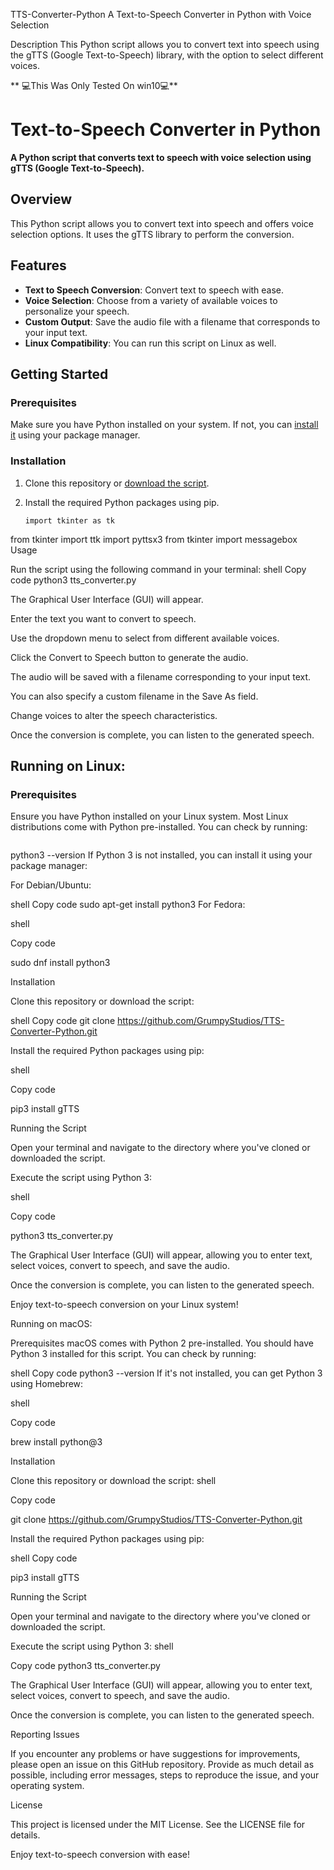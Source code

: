 TTS-Converter-Python
A Text-to-Speech Converter in Python with Voice Selection




Description
This Python script allows you to convert text into speech using the gTTS (Google Text-to-Speech) library, with the option to select different voices.

** 💻This Was Only Tested On win10💻**


# Text-to-Speech Converter in Python

**A Python script that converts text to speech with voice selection using gTTS (Google Text-to-Speech).**

## Overview

This Python script allows you to convert text into speech and offers voice selection options. It uses the gTTS library to perform the conversion.

## Features

- **Text to Speech Conversion**: Convert text to speech with ease.
- **Voice Selection**: Choose from a variety of available voices to personalize your speech.
- **Custom Output**: Save the audio file with a filename that corresponds to your input text.
- **Linux Compatibility**: You can run this script on Linux as well.

## Getting Started

### Prerequisites

Make sure you have Python installed on your system. If not, you can [install it](https://www.python.org/downloads/) using your package manager.

### Installation

1. Clone this repository or [download the script](https://github.com/your-username/TTS-Converter-Python/archive/main.zip).

2. Install the required Python packages using pip.

   ```shell
   import tkinter as tk
from tkinter import ttk
import pyttsx3
from tkinter import messagebox
Usage

Run the script using the following command in your terminal:
shell
Copy code
python3 tts_converter.py

The Graphical User Interface (GUI) will appear.

Enter the text you want to convert to speech.

Use the dropdown menu to select from different available voices.

Click the Convert to Speech button to generate the audio.

The audio will be saved with a filename corresponding to your input text.

You can also specify a custom filename in the Save As field.

Change voices to alter the speech characteristics.

Once the conversion is complete, you can listen to the generated speech.


## Running on Linux:

### Prerequisites

Ensure you have Python installed on your Linux system. Most Linux distributions come with Python pre-installed. You can check by running:

```shell
```
python3 --version
If Python 3 is not installed, you can install it using your package manager:

For Debian/Ubuntu:

shell
Copy code
sudo apt-get install python3
For Fedora:

shell

Copy code

sudo dnf install python3

Installation

Clone this repository or download the script:

shell
Copy code
git clone https://github.com/GrumpyStudios/TTS-Converter-Python.git

Install the required Python packages using pip:

shell

Copy code

pip3 install gTTS

Running the Script

Open your terminal and navigate to the directory where you've cloned or downloaded the script.

Execute the script using Python 3:

shell

Copy code

python3 tts_converter.py

The Graphical User Interface (GUI) will appear, allowing you to enter text, select voices, convert to speech, and save the audio.

Once the conversion is complete, you can listen to the generated speech.

Enjoy text-to-speech conversion on your Linux system!

Running on macOS:

Prerequisites
macOS comes with Python 2 pre-installed. You should have Python 3 installed for this script. You can check by running:

shell
Copy code
python3 --version
If it's not installed, you can get Python 3 using Homebrew:

shell

Copy code

brew install python@3

Installation

Clone this repository or download the script:
shell

Copy code

git clone https://github.com/GrumpyStudios/TTS-Converter-Python.git

Install the required Python packages using pip:

shell
Copy code

pip3 install gTTS

Running the Script

Open your terminal and navigate to the directory where you've cloned or downloaded the script.

Execute the script using Python 3:
shell

Copy code
python3 tts_converter.py

The Graphical User Interface (GUI) will appear, allowing you to enter text, select voices, convert to speech, and save the audio.

Once the conversion is complete, you can listen to the generated speech.

Reporting Issues

If you encounter any problems or have suggestions for improvements, please open an issue on this GitHub repository. Provide as much detail as possible, including error messages, steps to reproduce the issue, and your operating system.

License

This project is licensed under the MIT License. See the LICENSE file for details.

Enjoy text-to-speech conversion with ease!
